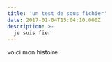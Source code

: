 ```yaml
---
title: 'un test de sous fichier'
date: 2017-01-04T15:04:10.000Z
description: >-
  je suis fier
---
```


voici mon histoire